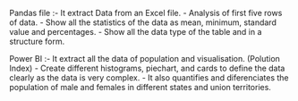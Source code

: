 Pandas file :- It extract Data from an Excel file.
             - Analysis of first five rows of data.
             - Show all the statistics of the data as mean, minimum, standard value and percentages.
             - Show all the data type of the table and in a structure form.

Power BI         :- It extract all the data of population and visualisation.
(Polution Index)  - Create different histograms, piechart, and cards to define the data clearly as the data is very complex.
                  - It also quantifies and diferenciates the population of male and females in different states and union territories.
